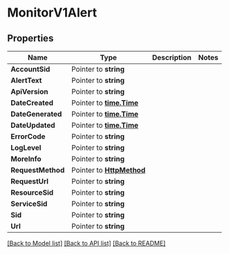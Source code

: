 # MonitorV1Alert

## Properties

Name | Type | Description | Notes
------------ | ------------- | ------------- | -------------
**AccountSid** | Pointer to **string** |  |
**AlertText** | Pointer to **string** |  |
**ApiVersion** | Pointer to **string** |  |
**DateCreated** | Pointer to [**time.Time**](time.Time.md) |  |
**DateGenerated** | Pointer to [**time.Time**](time.Time.md) |  |
**DateUpdated** | Pointer to [**time.Time**](time.Time.md) |  |
**ErrorCode** | Pointer to **string** |  |
**LogLevel** | Pointer to **string** |  |
**MoreInfo** | Pointer to **string** |  |
**RequestMethod** | Pointer to [**HttpMethod**](http_method.md) |  |
**RequestUrl** | Pointer to **string** |  |
**ResourceSid** | Pointer to **string** |  |
**ServiceSid** | Pointer to **string** |  |
**Sid** | Pointer to **string** |  |
**Url** | Pointer to **string** |  |

[[Back to Model list]](../README.md#documentation-for-models) [[Back to API list]](../README.md#documentation-for-api-endpoints) [[Back to README]](../README.md)


